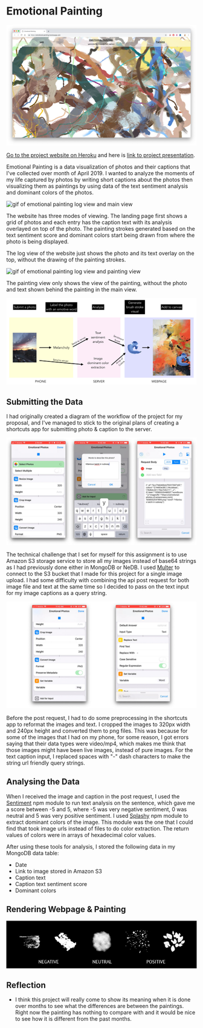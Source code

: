 # Emotional Painting

![screen capture of emotional painting](img/emotional-painting.jpg)

[Go to the project website on Heroku](https://emotional-painting.herokuapp.com/) and here is [link to project presentation](https://docs.google.com/presentation/d/1U6HEltr3MK0WNwCqH4WPZQlSYG0CY3DJxNG3z3djHhk/edit?usp=sharing).

Emotional Painting is a data visualization of photos and their captions that I've collected over month of April 2019. I wanted to analyze the moments of my life captured by photos by writing short captions about the photos then visualizing them as paintings by using data of the text sentiment analysis and dominant colors of the photos.

![gif of emotional painting log view and main view](img/emotional-painting-overlay.gif)

The website has three modes of viewing. The landing page first shows a grid of photos and each entry has the caption text with its analysis overlayed on top of the photo. The painting strokes generated based on the text sentiment score and dominant colors start being drawn from where the photo is being displayed.

The log view of the website just shows the photo and its text overlay on the top, without the drawing of the painting strokes.

![gif of emotional painting log view and painting view](img/emotional-painting-only.gif)

The painting view only shows the view of the painting, without the photo and text shown behind the painting in the main view.

![image of emotional painting workflow](img/workflow.jpeg)

## Submitting the Data

I had originally created a diagram of the workflow of the project for my proposal, and I've managed to stick to the original plans of creating a shortcuts app for submitting photo & caption to the server.

![image of shortcuts app view](img/shortcuts-view-updated.jpg)

The technical challenge that I set for myself for this assignment is to use Amazon S3 storage service to store all my images instead of base64 strings as I had previously done either in MongoDB or NeDB. I used [Multer](https://github.com/expressjs/multer) to connect to the S3 bucket that I made for this project for a single image upload. I had some difficulty with combining the api post request for both image file and text at the same time so I decided to pass on the text input for my image captions as a query string.

![image of shortcuts app functions](img/shortcuts-functions.jpg)

Before the post request, I had to do some preprocessing in the shortcuts app to reformat the images and text. I cropped the images to 320px width and 240px height and converted them to png files. This was because for some of the images that I had on my phone, for some reason, I got errors saying that their data types were video/mp4, which makes me think that those images might have been live images, instead of pure images. For the text caption input, I replaced spaces with "-" dash characters to make the string url friendly query strings.

## Analysing the Data

When I received the image and caption in the post request, I used the [Sentiment](https://www.npmjs.com/package/sentiment) npm module to run text analysis on the sentence, which gave me a score between -5 and 5, where -5 was very negative sentiment, 0 was neutral and 5 was very positive sentiment. I used [Splashy](https://www.npmjs.com/package/splashy) npm module to extract dominant colors of the image. This module was the one that I could find that took image urls instead of files to do color extraction. The return values of colors were in arrays of hexadecimal color values.

After using these tools for analysis, I stored the following data in my MongoDB data table:
* Date
* Link to image stored in Amazon S3
* Caption text
* Caption text sentiment score
* Dominant colors

## Rendering Webpage & Painting

![image of brush stroke legend](img/brush-legand.jpg)

## Reflection

* I think this project will really come to show its meaning when it is done over months to see what the differences are between the paintings. Right now the painting has nothing to compare with and it would be nice to see how it is different from the past months.
